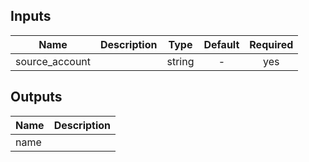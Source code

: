<!-- START -->

## Inputs

| Name | Description | Type | Default | Required |
|------|-------------|:----:|:-----:|:-----:|
| source_account |  | string | - | yes |

## Outputs

| Name | Description |
|------|-------------|
| name |  |

<!-- END -->
